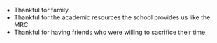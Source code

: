 - Thankful for family 
- Thankful for the academic resources the school provides us like the MRC
- Thankful for having friends who were willing to sacrifice their time 